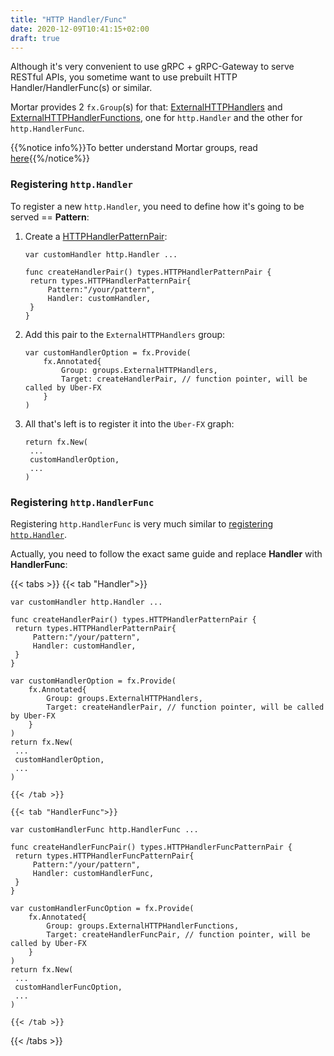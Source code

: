 ```yaml
---
title: "HTTP Handler/Func"
date: 2020-12-09T10:41:15+02:00
draft: true
---
```


Although it's very convenient to use gRPC + gRPC-Gateway to serve RESTful APIs, you sometime want to use prebuilt HTTP Handler/HandlerFunc(s) or similar.

Mortar provides 2 `fx.Group`(s) for that: [ExternalHTTPHandlers](https://github.com/go-masonry/mortar/blob/master/providers/groups/alias.go#L26) and [ExternalHTTPHandlerFunctions](https://github.com/go-masonry/mortar/blob/master/providers/groups/alias.go#L29), one for `http.Handler` and the other for `http.HandlerFunc`.

{{%notice info%}}To better understand Mortar groups, read [here](/fx/groups){{%/notice%}}

### Registering `http.Handler`

To register a new `http.Handler`, you need to define how it's going to be served == **Pattern**:

1. Create a [HTTPHandlerPatternPair](https://pkg.go.dev/github.com/go-masonry/mortar/providers/types#HTTPHandlerPatternPair):
   
   ```golang
   var customHandler http.Handler ...

   func createHandlerPair() types.HTTPHandlerPatternPair {
    return types.HTTPHandlerPatternPair{
        Pattern:"/your/pattern",
        Handler: customHandler,
    }
   }
   ```

2. Add this pair to the `ExternalHTTPHandlers` group:
   
   ```golang
   var customHandlerOption = fx.Provide(
       fx.Annotated{
           Group: groups.ExternalHTTPHandlers,
           Target: createHandlerPair, // function pointer, will be called by Uber-FX
       }
   )
   ```

3. All that's left is to register it into the `Uber-FX` graph:

   ```golang
   return fx.New(
    ...
    customHandlerOption,
    ...
   )
   ```

### Registering `http.HandlerFunc`

Registering `http.HandlerFunc` is very much similar to [registering `http.Handler`](#registering-httphandler).

Actually, you need to follow the exact same guide and replace **Handler** with **HandlerFunc**:

{{< tabs >}}
    {{< tab "Handler">}}
```golang
var customHandler http.Handler ...

func createHandlerPair() types.HTTPHandlerPatternPair {
 return types.HTTPHandlerPatternPair{
     Pattern:"/your/pattern",
     Handler: customHandler,
 }
}

var customHandlerOption = fx.Provide(
    fx.Annotated{
        Group: groups.ExternalHTTPHandlers,
        Target: createHandlerPair, // function pointer, will be called by Uber-FX
    }
) 
return fx.New(
 ...
 customHandlerOption,
 ...
)
```
    {{< /tab >}}

    {{< tab "HandlerFunc">}}
```golang
var customHandlerFunc http.HandlerFunc ...

func createHandlerFuncPair() types.HTTPHandlerFuncPatternPair {
 return types.HTTPHandlerFuncPatternPair{
     Pattern:"/your/pattern",
     Handler: customHandlerFunc,
 }
}

var customHandlerFuncOption = fx.Provide(
    fx.Annotated{
        Group: groups.ExternalHTTPHandlerFunctions,
        Target: createHandlerFuncPair, // function pointer, will be called by Uber-FX
    }
) 
return fx.New(
 ...
 customHandlerFuncOption,
 ...
)
```
    {{< /tab >}}
{{< /tabs >}}
